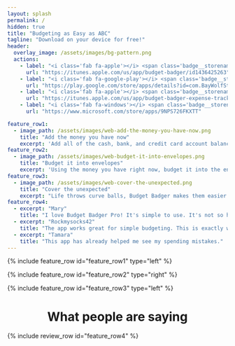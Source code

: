 ```yaml
---
layout: splash
permalink: /
hidden: true
title: "Budgeting as Easy as ABC"
tagline: "Download on your device for free!"
header:
  overlay_image: /assets/images/bg-pattern.png
  actions:
    - label: "<i class='fab fa-apple'></i> <span class='badge__storename'>App Store</span>"
      url: "https://itunes.apple.com/us/app/budget-badger/id1436425263"
    - label: "<i class='fab fa-google-play'></i> <span class='badge__storename'>Google Play</span>"
      url: "https://play.google.com/store/apps/details?id=com.BayWolfStudios.BudgetBadger"
    - label: "<i class='fab fa-apple'></i> <span class='badge__storename'>Mac App Store</span>"
      url: "https://itunes.apple.com/us/app/budget-badger-expense-tracker/id1462666544?mt=12"
    - label: "<i class='fab fa-windows'></i> <span class='badge__storename'>Microsoft Store</span>"
      url: "https://www.microsoft.com/store/apps/9NPS726FKXTT"

feature_row1:
  - image_path: /assets/images/web-add-the-money-you-have-now.png
    title: "Add the money you have now"
    excerpt: 'Add all of the cash, bank, and credit card account balances in the app to see how much money you have right now'
feature_row2:
  - image_path: /assets/images/web-budget-it-into-envelopes.png
    title: "Budget it into envelopes"
    excerpt: 'Using the money you have right now, budget it into the envelopes based on your priority'
feature_row3:
  - image_path: /assets/images/web-cover-the-unexpected.png
    title: "Cover the unexpected"
    excerpt: "Life throws curve balls, Budget Badger makes them easier to handle by allowing you to adjust your budget on the fly"
feature_row4:
  - excerpt: "Mary"
    title: "I love Budget Badger Pro! It's simple to use. It's not so highly structured --it's MY budget, customized for my life."
  - excerpt: "Rockmysocks42"
    title: "The app works great for simple budgeting. This is exactly what we have been looking for in a budget app for the last 5 or so years."
  - excerpt: "Tamara"
    title: "This app has already helped me see my spending mistakes."
---
```


{% include feature_row id="feature_row1" type="left" %}

{% include feature_row id="feature_row2" type="right" %}

{% include feature_row id="feature_row3" type="left" %}

<div class="feature__wrapper" style="border-bottom: 0px;">
    <div class="feature__item--center">
        <div class="archive__item">
            <div class="archive__item-body">
                <h1 class="archive__item-title" style="text-align: center;">What people are saying</h1>
            </div>
        </div>
    </div>
</div>

{% include review_row id="feature_row4" %}
